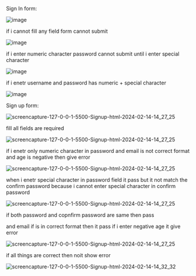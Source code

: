 Sign In form:


![image](https://github.com/runtime-error786/Assignment-2/assets/123109871/b2fac1d7-ae69-4efd-bd9c-1ec8cad423f8)


if i cannot fill any field form cannot submit


![image](https://github.com/runtime-error786/Assignment-2/assets/123109871/2b2eb7f7-227c-4fe1-b2cb-7b7b147112e4)


if i enter numeric character password cannot submit until i enter special character


![image](https://github.com/runtime-error786/Assignment-2/assets/123109871/df3041a0-a0be-4ee7-84b6-b7e1af8106c1)



if i enetr username and password has numeric + special character



![image](https://github.com/runtime-error786/Assignment-2/assets/123109871/88d3bb7e-fac3-476c-81ec-00a7ac0aa94b)



Sign up form:



![screencapture-127-0-0-1-5500-Signup-html-2024-02-14-14_27_25](https://github.com/runtime-error786/Assignment-2/assets/123109871/58889636-8c09-4013-a945-5933a9043a0b)




fill all fields are required


![screencapture-127-0-0-1-5500-Signup-html-2024-02-14-14_27_25](https://github.com/runtime-error786/Assignment-2/assets/123109871/ccb03367-0b86-49f5-92f8-e23c643d2ad5)



if i enetr only numeric character in password and email is not correct format and age is negative then give error



![screencapture-127-0-0-1-5500-Signup-html-2024-02-14-14_27_25](https://github.com/runtime-error786/Assignment-2/assets/123109871/42cf7843-ee74-42a5-98c1-ddf186286fb2)





when i enetr special character in password field it pass but it not match the confirm password because i cannot enter special character in confirm password 



![screencapture-127-0-0-1-5500-Signup-html-2024-02-14-14_27_25](https://github.com/runtime-error786/Assignment-2/assets/123109871/edf00cbe-31ec-40eb-8412-d43e2a3786ff)





if both password and copnfirm password are same then pass

and email if is in correct format then it pass 
if i enter negative age it give error



![screencapture-127-0-0-1-5500-Signup-html-2024-02-14-14_27_25](https://github.com/runtime-error786/Assignment-2/assets/123109871/bc322e78-98d7-4010-bafa-50ddfbd45ffd)




if all things are correct then noit show error


![screencapture-127-0-0-1-5500-Signup-html-2024-02-14-14_32_32](https://github.com/runtime-error786/Assignment-2/assets/123109871/64a11921-1281-4cae-8622-d4b6553b04bd)






